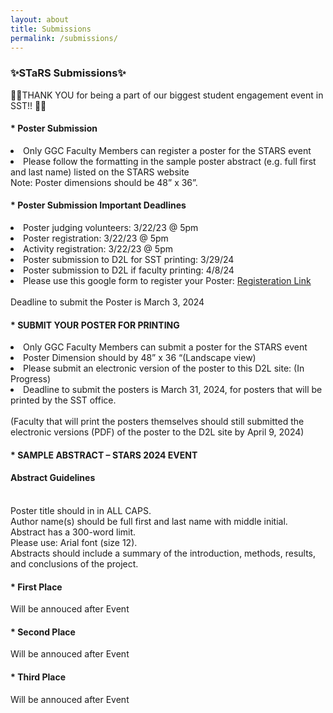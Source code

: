 ```yaml
---
layout: about
title: Submissions
permalink: /submissions/
---
```


<h3>✨STaRS Submissions✨</h3>

👏👏THANK YOU for being a part of our biggest student engagement event in SST!! 👏👏
   
#### * Poster Submission 

<li>Only GGC Faculty Members can register a poster for the STARS event 
</li>

<li>
Please follow the formatting in the sample poster abstract (e.g. full first and last name) listed on the STARS website <br>
   Note: Poster dimensions should be 48” x 36”.
</li>

#### * Poster Submission Important Deadlines 

<li>Poster judging volunteers:  3/22/23 @ 5pm  </li>
<li>Poster registration:  3/22/23 @ 5pm  </li>
<li>Activity registration:  3/22/23 @ 5pm  </li>
<li>Poster submission to D2L for SST printing:  3/29/24  </li>
<li>Poster submission to D2L if faculty printing:  4/8/24  </li>
<li>Please use this google form to register your Poster: <a href="https://forms.gle/iHcEvjUf77Ki2guH7"> Registeration Link </a> </li><br>Deadline to submit the Poster is March 3, 2024 


#### * SUBMIT YOUR POSTER FOR PRINTING

   <li>Only GGC Faculty Members can submit a poster for the STARS event </li>
   <li>Poster Dimension should by 48” x 36 “(Landscape view) </li>
   <li>Please submit an electronic version of the poster to this D2L site: (In Progress) </li>
   <li>Deadline to submit the posters is March 31, 2024, for posters that will be printed by the SST office.</li>
   <br>
   (Faculty that will print the posters themselves should still submitted the electronic versions (PDF) of the poster to the D2L site by April 9, 2024) 

   
#### * SAMPLE ABSTRACT – STARS 2024 EVENT
<h4>Abstract Guidelines </h4> 
<br>
Poster title should in in ALL CAPS. 
<br>
Author name(s) should be full first and last name with middle initial. 
<br>
Abstract has a 300-word limit. 
<br>
Please use: Arial font (size 12). 
<br>
Abstracts should include a summary of the introduction, methods, results, and conclusions of the project. 

#### * First Place
Will be annouced after Event 

#### * Second Place
Will be annouced after Event 

#### * Third Place
Will be annouced after Event 
